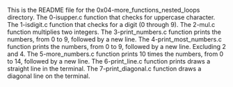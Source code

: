 This is the README file for the 0x04-more_functions_nested_loops directory.
The 0-isupper.c function that checks for uppercase character.
The 1-isdigit.c function that checks for a digit (0 through 9).
The 2-mul.c function multiplies two integers.
The 3-print_numbers.c function prints the numbers, from 0 to 9, followed by a new line.
The 4-print_most_numbers.c function prints the numbers, from 0 to 9, followed by a new line. Excluding 2 and 4.
The 5-more_numbers.c function prints 10 times the numbers, from 0 to 14, followed by a new line.
The 6-print_line.c function prints draws a straight line in the terminal.
The 7-print_diagonal.c function draws a diagonal line on the terminal.
